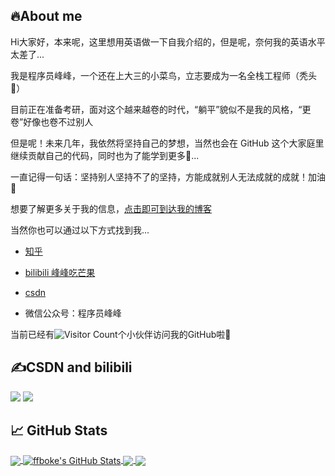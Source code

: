 ## 🔥About me

Hi大家好，本来呢，这里想用英语做一下自我介绍的，但是呢，奈何我的英语水平太差了...

我是程序员峰峰，一个还在上大三的小菜鸟，立志要成为一名全栈工程师（秃头🤔）

目前正在准备考研，面对这个越来越卷的时代，“躺平”貌似不是我的风格，“更卷”好像也卷不过别人

但是呢！未来几年，我依然将坚持自己的梦想，当然也会在 GitHub 这个大家庭里继续贡献自己的代码，同时也为了能学到更多🤖...

一直记得一句话：坚持别人坚持不了的坚持，方能成就别人无法成就的成就！加油🤗


想要了解更多关于我的信息，[点击即可到达我的博客](https://www.sbitx.top)

当然你也可以通过以下方式找到我...

- [知乎](https://www.zhihu.com/people/ffboke)

- [bilibili 峰峰吃芒果](https://space.bilibili.com/400286213)

- [csdn](https://blog.csdn.net/fengfengboke)

- 微信公众号：程序员峰峰

当前已经有![Visitor Count](https://profile-counter.glitch.me/all-smile/count.svg)个小伙伴访问我的GitHub啦🚁

## ✍CSDN and bilibili

![](https://stats.justsong.cn/api/csdn?id=fengfengboke&theme=dark)
![](https://stats.justsong.cn/api/bilibili/?id=400286213&theme=dark)

## &#x1f4c8; GitHub Stats

<a href="https://github.com/ffboke/ffboke">
  <img align="center" src="https://github-readme-stats.vercel.app/api/top-langs/?username=ffboke&hide=java,html,tex&title_color=ffffff&text_color=c9cacc&icon_color=2bbc8a&bg_color=1d1f21&langs_count=3" />
</a>
<a href="https://github.com/ffboke/ffboke">
  <img align="center" src="https://github-readme-stats.vercel.app/api?username=ffboke&show_icons=true&line_height=27&count_private=true&title_color=ffffff&text_color=c9cacc&icon_color=2bbc8a&bg_color=1d1f21" alt="ffboke's GitHub Stats" />
</a>

<a href="https://github.com/ffboke/vuepress_blog">
  <img align="center" src="https://github-readme-stats.vercel.app/api/pin/?username=ffboke&repo=vuepress_blog&title_color=ffffff&text_color=c9cacc&icon_color=2bbc8a&bg_color=1d1f21" />
</a>

<a href="https://github.com/ffboke/Upgraded">
  <img align="center" src="https://github-readme-stats.vercel.app/api/pin/?username=ffboke&repo=Upgraded&title_color=ffffff&text_color=c9cacc&icon_color=2bbc8a&bg_color=1d1f21" />
</a>

<!-- Resources -->
<!-- Icons: https://simpleicons.org/ -->
<!-- GitHub Stats: https://github.com/anuraghazra/github-readme-stats -->
<!-- Emojis: https://emojipedia.org/emoji/ -->
<!-- HTML Emojis: https://www.fileformat.info/index.htm -->
<!-- Shields: https://shields.io/ -->
<!-- Awesome GitHub Profile README: https://github.com/abhisheknaiidu/awesome-github-profile-readme -->
